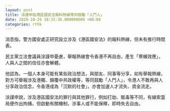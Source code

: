 ```yaml
---
layout: post
title: 涂謹申指港區國安法報料熱線等同鼓勵「人鬥人」
date: 2020-10-29 18:33:36.000000000 +08:00
categories: rthk
---
```


消息指，警方國安處正研究設立涉及《港區國安法》的報料熱線，但未有推行時間表。

民主黨立法會議員涂謹申憂慮，舉報熱線會令香港不再自由，產生「寒蟬效應」，人與人之間的信任亦會解體。

他認為，一個人本身可能有某些政治想法，與朋友、同事等分享，如有舉報熱線，對方可舉報涉及港獨、顛覆中共政權等，等同鼓勵「人鬥人」，令港人不敢再與人分享政治信念，令香港成為「沉默的社會」，亦會加速人才流失、資金流走。

涂謹申說，涉及港區國安法的罪行與其他罪行，例如打劫、販毒等不同，有線索當局便作出拘捕，但啟動有關機制，涉事人或不能保釋，即時失去自由。
